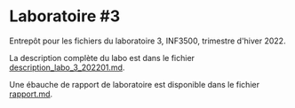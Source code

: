 # Laboratoire #3

Entrepôt pour les fichiers du laboratoire 3, INF3500, trimestre d'hiver 2022.

La description complète du labo est dans le fichier [description_labo_3_202201.md](description_labo_3_202201.md).

Une ébauche de rapport de laboratoire est disponible dans le fichier [rapport.md](rapport.md).
